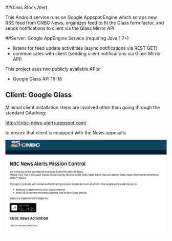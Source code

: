 ##Glass Stock Alert

This Android service runs on Google Appspot Engine which scraps new RSS feed from CNBC News, organizes feed
to fit the Glass form factor, and sends notifications to client via the Glass Mirror API:

##Server: Google AppEngine Service (requiring Java 1.7+)
* listens for feed update activitities (async notifications via REST GET) 
* communicates with client (sending client notificaitons via Glass Mirror API)

This project uses two publicly available APIs:

* Google Glass API 16-18

## Client: Google Glass
Minimal client installation steps are involved other than going through the standard OAuthing:

http://cnbc-news-alerts.appspot.com/

to ensure that client is equipped with the News appesults 

![](https://github.com/jsu800/glass_stock_alert/blob/master/image/cnbc%20news%20alert%20app%20page.png)
